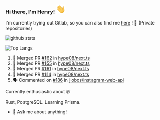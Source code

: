 ### Hi there, I'm Henry! <img src="https://github.com/hype08/hype08/blob/master/Hi.gif" width="30px"></h2>  
I'm currently trying out Gitlab, so you can also find me [here](https://gitlab.com/hype08/) ! 🦊 (Private repositories)

![github stats](https://github-readme-stats.vercel.app/api?username=hype08&show_icons=true) 

![Top Langs](https://github-readme-stats.vercel.app/api/top-langs/?username=hype08) 


<!--
**hype08/hype08** is a ✨ _special_ ✨ repository because its `README.md` (this file) appears on your GitHub profile.

---

### :zap: Recent Activity

<!--START_SECTION:activity-->
1. 🎉 Merged PR [#162](https://github.com/hype08/next.ts/pull/162) in [hype08/next.ts](https://github.com/hype08/next.ts)
2. 🎉 Merged PR [#155](https://github.com/hype08/next.ts/pull/155) in [hype08/next.ts](https://github.com/hype08/next.ts)
3. 🎉 Merged PR [#161](https://github.com/hype08/next.ts/pull/161) in [hype08/next.ts](https://github.com/hype08/next.ts)
4. 🎉 Merged PR [#114](https://github.com/hype08/next.ts/pull/114) in [hype08/next.ts](https://github.com/hype08/next.ts)
5. 🗣 Commented on [#186](https://github.com/jlobos/instagram-web-api/issues/186) in [jlobos/instagram-web-api](https://github.com/jlobos/instagram-web-api)


<!--END_SECTION:activity-->


Currently enthusiastic about 🤓

Rust, PostgreSQL. Learning Prisma.

- 💬 Ask me about anything!
